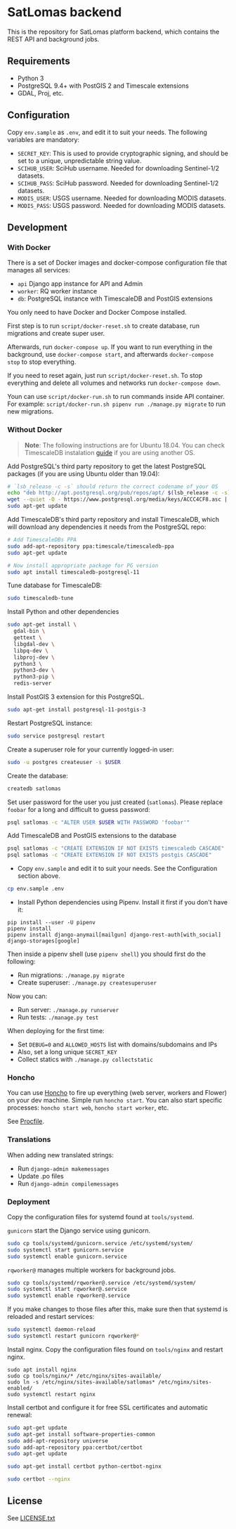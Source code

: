 # SatLomas backend

This is the repository for SatLomas platform backend, which contains the REST
API and background jobs.


## Requirements

* Python 3
* PostgreSQL 9.4+ with PostGIS 2 and Timescale extensions
* GDAL, Proj, etc.


## Configuration

Copy `env.sample` as `.env`, and edit it to suit your needs. The following
variables are mandatory:

- `SECRET_KEY`: This is used to provide cryptographic signing, and should be
  set to a unique, unpredictable string value.
- `SCIHUB_USER`: SciHub username. Needed for downloading Sentinel-1/2 datasets.
- `SCIHUB_PASS`: SciHub password. Needed for downloading Sentinel-1/2 datasets.
- `MODIS_USER`: USGS username. Needed for downloading MODIS datasets.
- `MODIS_PASS`: USGS password. Needed for downloading MODIS datasets.


## Development

### With Docker

There is a set of Docker images and docker-compose configuration file that
manages all services:

* `api` Django app instance for API and Admin
* `worker`: RQ worker instance
* `db`: PostgreSQL instance with TimescaleDB and PostGIS extensions

You only need to have Docker and Docker Compose installed.

First step is to run `script/docker-reset.sh` to create database, run
migrations and create super user.

Afterwards, run `docker-compose up`. If you want to run everything in the
background, use `docker-compose start`, and afterwards `docker-compose stop` to
stop everything.

If you need to reset again, just run `script/docker-reset.sh`.  To stop
everything and delete all volumes and networks run `docker-compose down`.

Youn can use `script/docker-run.sh` to run commands inside API container.
For example: `script/docker-run.sh pipenv run ./manage.py migrate` to run new
migrations.


### Without Docker

> **Note**: The following instructions are for Ubuntu 18.04.  You can check
> TimescaleDB instalation
> [guide](https://docs.timescale.com/latest/getting-started/installation) if
> you are using another OS.

Add PostgreSQL's third party repository to get the latest PostgreSQL packages
(if you are using Ubuntu older than 19.04):

```sh
# `lsb_release -c -s` should return the correct codename of your OS
echo "deb http://apt.postgresql.org/pub/repos/apt/ $(lsb_release -c -s)-pgdg main" | sudo tee /etc/apt/sources.list.d/pgdg.list
wget --quiet -O - https://www.postgresql.org/media/keys/ACCC4CF8.asc | sudo apt-key add -
sudo apt-get update
```

Add TimescaleDB's third party repository and install TimescaleDB, which will
download any dependencies it needs from the PostgreSQL repo:

```sh
# Add TimescaleDBs PPA
sudo add-apt-repository ppa:timescale/timescaledb-ppa
sudo apt-get update

# Now install appropriate package for PG version
sudo apt install timescaledb-postgresql-11
```

Tune database for TimescaleDB:

```sh
sudo timescaledb-tune
```

Install Python and other dependencies

```sh
sudo apt-get install \
  gdal-bin \
  gettext \
  libgdal-dev \
  libpq-dev \
  libproj-dev \
  python3 \
  python3-dev \
  python3-pip \
  redis-server
```

Install PostGIS 3 extension for this PostgreSQL.

```sh
sudo apt-get install postgresql-11-postgis-3
```

Restart PostgreSQL instance:

```sh
sudo service postgresql restart
```

Create a superuser role for your currently logged-in user:

```sh
sudo -u postgres createuser -s $USER
```

Create the database:

```sh
createdb satlomas
```

Set user password for the user you just created (`satlomas`). Please replace
`foobar` for a long and difficult to guess password:

```sh
psql satlomas -c "ALTER USER $USER WITH PASSWORD 'foobar'"
```

Add TimescaleDB and PostGIS extensions to the database

```sh
psql satlomas -c "CREATE EXTENSION IF NOT EXISTS timescaledb CASCADE"
psql satlomas -c "CREATE EXTENSION IF NOT EXISTS postgis CASCADE"
```

* Copy `env.sample` and edit it to suit your needs. See the Configuration
  section above.

```sh
cp env.sample .env
```

* Install Python dependencies using Pipenv. Install it first if you don't have it:

```
pip install --user -U pipenv
pipenv install
pipenv install django-anymail[mailgun] django-rest-auth[with_social] django-storages[google]
```

Then inside a pipenv shell (use `pipenv shell`) you should first do the following:

* Run migrations: `./manage.py migrate`
* Create superuser: `./manage.py createsuperuser`

Now you can:

* Run server: `./manage.py runserver`
* Run tests: `./manage.py test`

When deploying for the first time:

* Set `DEBUG=0` and `ALLOWED_HOSTS` list with domains/subdomains and IPs
* Also, set a long unique `SECRET_KEY`
* Collect statics with `./manage.py collectstatic`

### Honcho

You can use [Honcho](https://honcho.readthedocs.io) to fire up everything (web
server, workers and Flower) on your dev machine. Simple run `honcho start`.
You can also start specific processes: `honcho start web`, `honcho start
worker`, etc.

See [Procfile](Procfile).

### Translations

When adding new translated strings:

* Run `django-admin makemessages`
* Update .po files
* Run `django-admin compilemessages`

### Deployment

Copy the configuration files for systemd found at `tools/systemd`.

`gunicorn` start the Django service using gunicorn.

```sh
sudo cp tools/systemd/gunicorn.service /etc/systemd/system/
sudo systemctl start gunicorn.service
sudo systemctl enable gunicorn.service
```

`rqworker@` manages multiple workers for background jobs.

```sh
sudo cp tools/systemd/rqworker@.service /etc/systemd/system/
sudo systemctl start rqworker@.service
sudo systemctl enable rqworker@.service
```

If you make changes to those files after this, make sure then that systemd is
reloaded and restart services:

```sh
sudo systemctl daemon-reload
sudo systemctl restart gunicorn rqworker@*
```

Install nginx. Copy the configuration files found on `tools/nginx` and restart
nginx.

```
sudo apt install nginx
sudo cp tools/nginx/* /etc/nginx/sites-available/
sudo ln -s /etc/nginx/sites-available/satlomas* /etc/nginx/sites-enabled/
sudo systemctl restart nginx
```

Install certbot and configure it for free SSL certificates and automatic
renewal:

```sh
sudo apt-get update
sudo apt-get install software-properties-common
sudo add-apt-repository universe
sudo add-apt-repository ppa:certbot/certbot
sudo apt-get update
```

```sh
sudo apt-get install certbot python-certbot-nginx
```

```sh
sudo certbot --nginx
```

## License

See [LICENSE.txt](LICENSE.txt)
